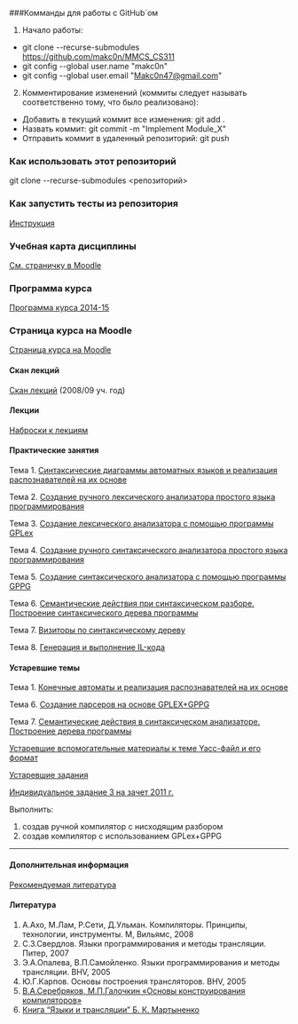 ###Комманды для работы с GitHub`ом

1. Начало работы:

- git clone --recurse-submodules https://github.com/makc0n/MMCS_CS311
- git config --global user.name "makc0n"
- git config --global user.email "Makc0n47@gmail.com"

2. Комментирование изменений (коммиты следует называть соответственно тому, что было реализовано):

- Добавить в текущий коммит все изменения: git add .
- Назвать коммит: git commit -m "Implement Module_X"
- Отправить коммит в удаленный репозиторий: git push



### Как использовать этот репозиторий

git clone --recurse-submodules <репозиторий> 

### Как запустить тесты из репозитория

[Инструкция](https://github.com/czen/MMCS_CS311/wiki/Как-запустить-тесты-из-репозитория)

### Учебная карта дисциплины

[См. страничку в Moodle](http://edu.mmcs.sfedu.ru/course/view.php?id=194)

### Программа курса

[Программа курса 2014-15](http://it.mmcs.sfedu.ru/docs/Miks/MPC/ProgrMPC2014-15.pdf)

### Страница курса на Moodle

[Страница курса на Moodle](http://edu.mmcs.sfedu.ru/course/view.php?id=194)

#### Скан лекций

[Скан лекций](http://it.mmcs.sfedu.ru/files?func=fileinfo&id=1937) (2008/09 уч. год)

#### Лекции

[Наброски к лекциям](../../wiki/Наброски_к_лекциям_"Методы_построения_компиляторов" "wikilink")

#### Практические занятия

Тема 1. [Синтаксические диаграммы автоматных языков и реализация распознавателей на их основе](../../wiki/Синтаксические_диаграммы_автоматных_языков_и_реализация_распознавателей_на_их_основе "wikilink")

Тема 2. [ Создание ручного лексического анализатора простого языка программирования](../../wiki/Создание_лексического_анализатора_простого_языка_программирования "wikilink")

Тема 3. [Создание лексического анализатора с помощью программы GPLex](../../wiki/Создание_лексического_анализатора_с_помощью_программы_GPLex "wikilink")

Тема 4. [ Создание ручного синтаксического анализатора простого языка программирования](../../wiki/Создание_синтаксического_анализатора_простого_языка_программирования "wikilink")

Тема 5. [Создание синтаксического анализатора с помощью программы GPPG](../../wiki/Создание_синтаксического_анализатора_с_помощью_программы_GPPG "wikilink")

Тема 6. [Семантические действия при синтаксическом разборе. Построение синтаксического дерева программы](../../wiki/Семантические_действия_при_синтаксическом_разборе._Построение_синтаксического_дерева_программы "wikilink")

Тема 7. [Визиторы по синтаксическому дереву](../../wiki/Визиторы_по_синтаксическому_дереву "wikilink")

Тема 8. [Генерация и выполнение IL-кода](../../wiki/Генерация_и_выполнение_IL-кода "wikilink")

#### Устаревшие темы

Тема 1. [Конечные автоматы и реализация распознавателей на их основе](../../wiki/Конечные_автоматы_и_реализация_распознавателей_на_их_основе "wikilink")

Тема 6. [Создание парсеров на основе GPLEX+GPPG](../../wiki/Создание_парсеров_на_основе_GPLEX+GPPG "wikilink")

Тема 7. [Семантические действия в синтаксическом анализаторе. Построение дерева программы](../../wiki/Семантические_действия_в_синтаксическом_анализаторе._Построение_дерева_программы "wikilink")

[Устаревшие вспомогательные материалы к теме Yacc-файл и его формат](../../wiki/Занятие_4_по_курсу_МПК "wikilink")

[Устаревшие задания](http://pascalabc.net/wiki/index.php/GPLex_%2B_GPPG)

[ Индивидуальное задание 3 на зачет 2011 г.](../../wiki/Задания_на_зачет_2011 "wikilink")

Выполнить:

1.  создав ручной компилятор с нисходящим разбором
2.  создав компилятор с использованием GPLex+GPPG

------------------------------------------------------------------------

#### Дополнительная информация

[Рекомендуемая литература](http://it.mmcs.sfedu.ru/wiki/Рекомендуемая_литература#.D0.9C.D0.B5.D1.82.D0.BE.D0.B4.D1.8B_.D0.BF.D0.BE.D1.81.D1.82.D1.80.D0.BE.D0.B5.D0.BD.D0.B8.D1.8F_.D0.BA.D0.BE.D0.BC.D0.BF.D0.B8.D0.BB.D1.8F.D1.82.D0.BE.D1.80.D0.BE.D0.B2)

#### Литература

1.  А.Ахо, М.Лам, Р.Сети, Д.Ульман. Компиляторы. Принципы, технологии, инструменты. М, Вильямс, 2008
2.  С.З.Свердлов. Языки программирования и методы трансляции. Питер, 2007
3.  Э.А.Опалева, В.П.Самойленко. Языки программирования и методы трансляции. BHV, 2005
4.  Ю.Г.Карпов. Основы построения трансляторов. BHV, 2005
5.  [В.А.Серебряков, М.П.Галочкин «Основы конструирования компиляторов»](http://citforum.ru/programming/theory/serebryakov/)
6.  [Книга “Языки и трансляции” Б. К. Мартыненко](http://www.math.spbu.ru/user/mbk/ЯЗЫКИ_И_ТРАНСЛЯЦИИ(изд.2)/Reference.htm)

